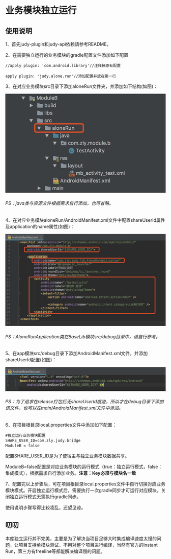 # 业务模块独立运行

## 使用说明

1、首先judy-plugin和judy-api依赖请参考README。

2、在需要独立运行的业务模块的gradle配置文件添加如下配置

```
//apply plugin: 'com.android.library'//注释掉原有配置

apply plugin: 'judy.alone.run'//添加配置并放在第一行
```

3、在对应业务模块src目录下添加aloneRun文件夹，并添加如下结构(如图)：

![alone_run_module.png](../alone_run_module.png)

###### *PS：java类与资源文件根据需求自行添加，也可省略。*

4、在对应业务模块aloneRun/AndroidManifest.xml文件中配置shareUserId属性及application的name属性(如图)：

![alone_run_manifest.png](../alone_run_manifest.png)

###### *PS：AloneRunApplication类在BaseLib模块src/debug目录中，请自行参考。*

5、在app模块src/debug目录下添加AndroidManifest.xml文件，并添加shareUserId配置(如图)：

![alone_run_app_manifest.png](../alone_run_app_manifest.png)

###### *PS：为了追求在release打包后无shareUserId痕迹，所以才在debug目录下添加该文件，也可以在main/AndroidManifest.xml文件中添加。*

6、在项目根目录local.properties文件中添加如下配置：

```
#独立运行业务模块配置
SHARE_USER_ID=com.zly.judy.bridge
ModuleB = false
```

配置SHARE\_USER\_ID是为了使宿主与独立业务模块数据共享。

ModuleB=false配置是对应业务模块的运行模式（true：独立运行模式，false：集成模式），根据需求自行添加业务。**注意：Key必须与模块名一致**


7、配置完以上步骤后，可在项目根目录local.properties文件中自行切换对应业务模块模式。开启独立运行模式后，需要执行一次gradle同步才可运行对应模块。关闭独立运行模式无需执行gradle同步。

使用说明步骤写得比较凌乱，还望见谅。

## 叨叨

本库独立运行并不完美，主要是为了解决当项目足够大时集成编译速度太慢的问题，让项目支持单模块测试，不用对整个项目进行编译，当然有官方的Instant Run，第三方有freeline等都能解决编译慢的问题。



